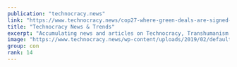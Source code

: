 ```yaml
---
publication: "technocracy.news"
link: "https://www.technocracy.news/cop27-where-green-deals-are-signed-in-red-ink/"
title: "Technocracy News & Trends"
excerpt: "Accumulating news and articles on Technocracy, Transhumanism and Scientism from around the world with emphasis on the bio-security state and scientific dictatorship."
image: "https://www.technocracy.news/wp-content/uploads/2019/02/default-social-media-pict.jpg"
group: con
rank: 14
---
```

